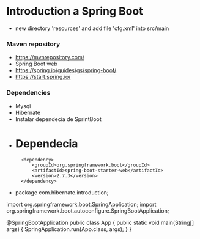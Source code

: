 # Introduction a Spring Boot

- new directory 'resources' and add file 'cfg.xml' into src/main

### Maven repository

- https://mvnrepository.com/
- Spring Boot web
- https://spring.io/guides/gs/spring-boot/
- https://start.spring.io/

### Dependencies

- Mysql
- Hibernate
- Instalar dependecia de SprintBoot
- # Dependecia 
        <dependency>
            <groupId>org.springframework.boot</groupId>
            <artifactId>spring-boot-starter-web</artifactId>
            <version>2.7.3</version>
        </dependency>
- package com.hibernate.introduction;

import org.springframework.boot.SpringApplication;
import org.springframework.boot.autoconfigure.SpringBootApplication;

@SpringBootApplication
public class App {
    public static void main(String[] args) {
        SpringApplication.run(App.class, args);
    }
}